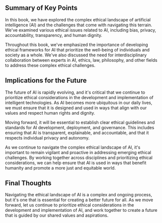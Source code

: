 
Summary of Key Points
---------------------

In this book, we have explored the complex ethical landscape of artificial intelligence (AI) and the challenges that come with navigating this terrain. We've examined various ethical issues related to AI, including bias, privacy, accountability, transparency, and human dignity.

Throughout this book, we've emphasized the importance of developing ethical frameworks for AI that prioritize the well-being of individuals and society as a whole. We've also discussed the need for interdisciplinary collaboration between experts in AI, ethics, law, philosophy, and other fields to address these complex ethical challenges.

Implications for the Future
---------------------------

The future of AI is rapidly evolving, and it's critical that we continue to prioritize ethical considerations in the development and implementation of intelligent technologies. As AI becomes more ubiquitous in our daily lives, we must ensure that it is designed and used in ways that align with our values and respect human rights and dignity.

Moving forward, it will be essential to establish clear ethical guidelines and standards for AI development, deployment, and governance. This includes ensuring that AI is transparent, explainable, and accountable, and that it respects individual privacy and autonomy.

As we continue to navigate the complex ethical landscape of AI, it's important to remain vigilant and proactive in addressing emerging ethical challenges. By working together across disciplines and prioritizing ethical considerations, we can help ensure that AI is used in ways that benefit humanity and promote a more just and equitable world.

Final Thoughts
--------------

Navigating the ethical landscape of AI is a complex and ongoing process, but it's one that is essential for creating a better future for all. As we move forward, let us continue to prioritize ethical considerations in the development and implementation of AI, and work together to create a future that is guided by our shared values and aspirations.

